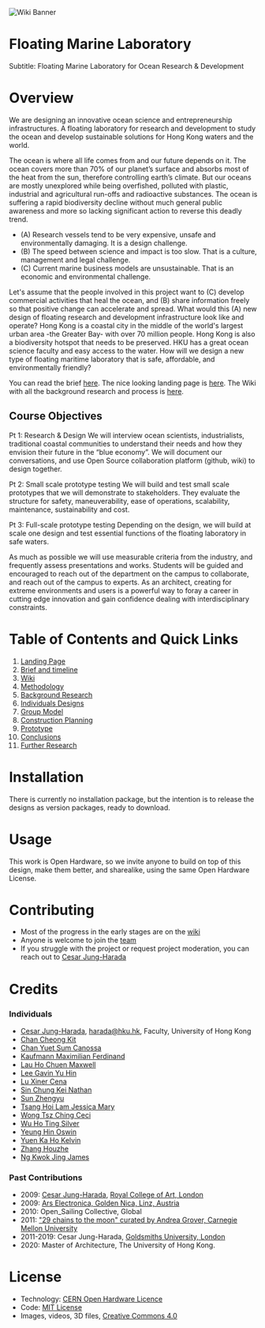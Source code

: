 ![Wiki Banner](https://github.com/Floating-Marine-Laboratory/Floating-Marine-Laboratory/blob/master/Wiki/banner.png?raw=true)

# Floating Marine Laboratory
Subtitle: Floating Marine Laboratory for Ocean Research &amp; Development
  
# Overview
We are designing an innovative ocean science and entrepreneurship infrastructures. A floating laboratory for research and development to study the ocean and develop sustainable solutions for Hong Kong waters and the world. 

The ocean is where all life comes from and our future depends on it. The ocean covers more than 70% of our planet’s surface and absorbs most of the heat from the sun, therefore controlling earth’s climate. But our oceans are mostly unexplored while being overfished, polluted with plastic, industrial and agricultural run-offs and radioactive substances. The ocean is suffering a rapid biodiversity decline without much general public awareness and more so lacking significant action to reverse this deadly trend.

* (A) Research vessels tend to be very expensive, unsafe and environmentally damaging. It is a design challenge. 
* (B) The speed between science and impact is too slow. That is a culture, management and legal challenge. 
* (C) Current marine business models are unsustainable. That is an economic and environmental challenge. 

Let's assume that the people involved in this project want to (C) develop commercial activities that heal the ocean, and (B) share information freely so that positive change can accelerate and spread. What would this (A) new design of floating research and development infrastructure look like and operate?
Hong Kong is a coastal city in the middle of the world's largest urban area -the Greater Bay- with over 70 million people. Hong Kong is also a biodiversity hotspot that needs to be preserved. HKU has a great ocean science faculty and easy access to the water. 
How will we design a new type of floating maritime laboratory that is safe, affordable, and environmentally friendly?

You can read the brief [here](https://docs.google.com/document/d/1_F7JANGswgWiD_IbHQKolgqkZA33SZAd__AngIsY07o/edit). The nice looking landing page is [here](https://floating-marine-laboratory.github.io/Floating-Marine-Laboratory/). The Wiki with all the background research and process is [here](https://github.com/Floating-Marine-Laboratory/Floating-Marine-Laboratory/wiki).

## Course Objectives 
Pt 1: Research & Design
We will interview ocean scientists, industrialists, traditional coastal communities to understand their needs and how they envision their future in the “blue economy”. We will document our conversations, and use Open Source collaboration platform (github, wiki) to design together.

Pt 2: Small scale prototype testing
We will build and test small scale prototypes that we will demonstrate to stakeholders. They evaluate the structure for safety, maneuverability, ease of operations, scalability, maintenance, sustainability and cost.

Pt 3: Full-scale prototype testing
Depending on the design, we will build at scale one design and test essential functions of the floating laboratory in safe waters.

As much as possible we will use measurable criteria from the industry, and frequently assess presentations and works. Students will be guided and encouraged to reach out of the department on the campus to collaborate, and reach out of the campus to experts. As an architect, creating for extreme environments and users is a powerful way to foray a career in cutting edge innovation and gain confidence dealing with interdisciplinary constraints. 


# Table of Contents and Quick Links
1. [Landing Page](https://floating-marine-laboratory.github.io/Floating-Marine-Laboratory/)
2. [Brief and timeline](https://docs.google.com/document/d/1_F7JANGswgWiD_IbHQKolgqkZA33SZAd__AngIsY07o/edit)
3. [Wiki](https://github.com/Floating-Marine-Laboratory/Floating-Marine-Laboratory/wiki)
4. [Methodology](https://github.com/Floating-Marine-Laboratory/Floating-Marine-Laboratory/wiki/Methodology)
5. [Background Research](https://github.com/Floating-Marine-Laboratory/Floating-Marine-Laboratory/wiki/Background-Research)
6. [Individuals Designs](https://github.com/Floating-Marine-Laboratory/Floating-Marine-Laboratory/wiki/Initial-Designs)
7. [Group Model](https://github.com/Floating-Marine-Laboratory/Floating-Marine-Laboratory/wiki/Group-Model-for-Design-Research) 
8. [Construction Planning](https://github.com/Floating-Marine-Laboratory/Floating-Marine-Laboratory/wiki/Construction-Planning)
8. [Prototype](https://github.com/Floating-Marine-Laboratory/Floating-Marine-Laboratory/wiki/Prototype-Documentation)
9. [Conclusions](https://github.com/Floating-Marine-Laboratory/Floating-Marine-Laboratory/wiki/Conclusions)
10. [Further Research](https://github.com/Floating-Marine-Laboratory/Floating-Marine-Laboratory/wiki/Further-Research)

# Installation
There is currently no installation package, but the intention is to release the designs as version packages, ready to download. 

# Usage
This work is Open Hardware, so we invite anyone to build on top of this design, make them better, and sharealike, using the same Open Hardware License. 

# Contributing
* Most of the progress in the early stages are on the [wiki](https://github.com/Floating-Marine-Laboratory/Floating-Marine-Laboratory/wiki) 
* Anyone is welcome to join the [team](https://github.com/orgs/Floating-Marine-Laboratory/people)
* If you struggle with the project or request project moderation, you can reach out to [Cesar Jung-Harada](https://github.com/cesarharada)

# Credits
### Individuals
* [Cesar Jung-Harada](https://github.com/cesarharada), harada@hku.hk, Faculty, University of Hong Kong
* [Chan Cheong Kit](https://github.com/cheongkit)
* [Chan Yuet Sum Canossa](https://github.com/canoss)
* [Kaufmann Maximilian Ferdinand](https://github.com/m-kauf)
* [Lau Ho Chuen Maxwell](https://github.com/lhcmaxwell)
* [Lee Gavin Yu Hin](https://github.com/orgs/Floating-Marine-Laboratory/people/LeeGavinYuHin)
* [Lu Xiner Cena](https://github.com/cenalu)
* [Sin Chung Kei Nathan](https://github.com/nsck1)
* [Sun Zhengyu](https://github.com/zyusun)
* [Tsang Hoi Lam Jessica Mary](https://github.com/jessmarytsang)
* [Wong Tsz Ching Ceci](https://github.com/ceciw)
* [Wu Ho Ting Silver](https://github.com/silverwuht)
* [Yeung Hin Oswin](https://github.com/OswinYH)
* [Yuen Ka Ho Kelvin](https://github.com/kelvin-yuen)
* [Zhang Houzhe](https://github.com/Houzhe-Zhang)
* [Ng Kwok Jing James](https://github.com/James-Ngkj)

### Past Contributions
* 2009: [Cesar Jung-Harada](https://github.com/cesarharada), [Royal College of Art, London](https://www.rca.ac.uk/)
* 2009: [Ars Electronica, Golden Nica, Linz, Austria](https://ars.electronica.art/nextidea/en/open-sailing/)
* 2010: Open_Sailing Collective, Global
* 2011: ["29 chains to the moon" curated by Andrea Grover, Carnegie Mellon University](http://millergallery.cfa.cmu.edu/exhibitions/29chainstothemoon/)
* 2011-2019: Cesar Jung-Harada, [Goldsmiths University, London](https://www.gold.ac.uk/)
* 2020: Master of Architecture, The University of Hong Kong.

# License
* Technology: [CERN Open Hardware Licence](https://kt.cern/open)
* Code: [MIT License](https://opensource.org/licenses/MIT)
* Images, videos, 3D files, [Creative Commons 4.0](https://creativecommons.org/licenses/by/4.0/)
